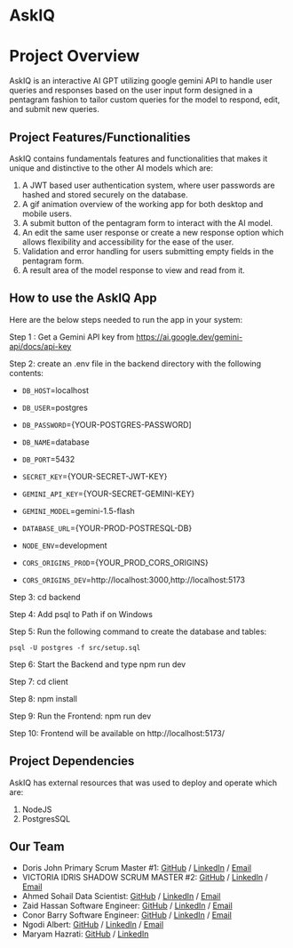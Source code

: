 # AskIQ

# Project Overview

AskIQ is an interactive AI GPT utilizing google gemini API to handle user queries and responses based on the user input form designed in a pentagram fashion to tailor custom queries for the model to respond, edit, and submit new queries.

## Project Features/Functionalities

AskIQ contains fundamentals features and functionalities that makes it unique and distinctive to the other AI models which are:

1. A JWT based user authentication system, where user passwords are hashed and stored securely on the database.
2. A gif animation overview of the working app for both desktop and mobile users.
3. A submit button of the pentagram form to interact with the AI model.
4. An edit the same user response or create a new response option which allows flexibility and accessibility for the ease of the user.
5. Validation and error handling for users submitting empty fields in the pentagram form.
6. A result area of the model response to view and read from it.

## How to use the AskIQ App 

Here are the below steps needed to run the app in your system:

Step 1 : Get a Gemini API key from https://ai.google.dev/gemini-api/docs/api-key

Step 2: create an .env file in the backend directory with the following contents:

  * `DB_HOST`=localhost 

  * `DB_USER`=postgres

  * `DB_PASSWORD`={YOUR-POSTGRES-PASSWORD]

  * `DB_NAME`=database

  * `DB_PORT`=5432

  * `SECRET_KEY`={YOUR-SECRET-JWT-KEY}

  * `GEMINI_API_KEY`={YOUR-SECRET-GEMINI-KEY}

  * `GEMINI_MODEL`=gemini-1.5-flash

  * `DATABASE_URL`={YOUR-PROD-POSTRESQL-DB}

  * `NODE_ENV`=development

  * `CORS_ORIGINS_PROD`={YOUR_PROD_CORS_ORIGINS}

  * `CORS_ORIGINS_DEV`=http://localhost:3000,http://localhost:5173

Step 3: cd backend

Step 4: Add psql to Path if on Windows

Step 5: Run the following command to create the database and tables:

`psql -U postgres -f src/setup.sql`

Step 6: Start the Backend and type npm run dev

Step 7: cd client

Step 8: npm install

Step 9: Run the Frontend: npm run dev

Step 10: Frontend will be available on http://localhost:5173/

## Project Dependencies

AskIQ has external resources that was used to deploy and operate which are:

1. NodeJS
2. PostgresSQL


## Our Team 

- Doris John Primary Scrum Master #1: [GitHub](https://github.com/Djohn25) / [LinkedIn](https://www.linkedin.com/in/dorisukpejohn/) / [Email](Jsecus23@gmail.com)
- VICTORIA IDRIS SHADOW SCRUM MASTER #2: [GitHub](https://github.com/VICTORIAIDRIS) / [LinkedIn](https://linkedin.com/in/VICTORIA-IDRIS-7847A1177) / [Email](UNEKWUIDRIS@GMAIL.COM)
- Ahmed Sohail Data Scientist: [GitHub](https://github.com/Ahmed-Sohail2000) / [LinkedIn](https://www.linkedin.com/in/ahmed-sohail/) / [Email](ahmedsohail02000@gmail.com)
- Zaid Hassan Software Engineer: [GitHub](https://github.com/ZaidHassan96) / [LinkedIn](https://www.linkedin.com/in/zaid-h-b12b421ab/) / [Email](zaidhas96@outlook.com)
- Conor Barry Software Engineer: [GitHub](https://github.com/CaptOrb) / [LinkedIn](https://www.linkedin.com/in/conor-barry1/) / [Email](tehorb13@gmail.com)
- Ngodi Albert: [GitHub](https://github.com/ngodi) / [LinkedIn](https://linkedin.com/in/albertngodi) / [Email](albertngodi@gmail.com)
- Maryam Hazrati: [GitHub](https://github.com/Maryamh12) / [LinkedIn](https://www.linkedin.com/in/maryam-hazratiii/)
